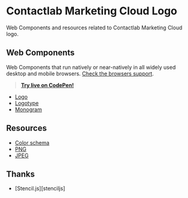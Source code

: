 # Contactlab Marketing Cloud Logo

Web Components and resources related to Contactlab Marketing Cloud logo.

## Web Components

Web Components that run natively or near-natively in all widely used desktop and mobile browsers. [Check the browsers support](./docs/browsers-support.md).

> **[Try live on CodePen!](https://codepen.io/giotramu/full/xxGBBVm)**

- [Logo](./docs/logo.md)
- [Logotype](./docs/logotype.md)
- [Monogram](./docs/monogram.md)

## Resources

- [Color schema](./docs/color-schema.md)
- [PNG](./resources/png)
- [JPEG](./resources/jpeg)

## Thanks

- [Stencil.js][stenciljs]
